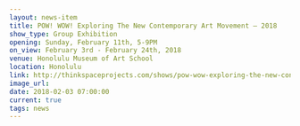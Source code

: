 ```yaml
---
layout: news-item
title: POW! WOW! Exploring The New Contemporary Art Movement – 2018
show_type: Group Exhibition
opening: Sunday, February 11th, 5-9PM
on_view: February 3rd - February 24th, 2018
venue: Honolulu Museum of Art School
location: Honolulu
link: http://thinkspaceprojects.com/shows/pow-wow-exploring-the-new-contemporary-art-movement-2018/show-pieces/
image_url:
date: 2018-02-03 07:00:00
current: true
tags: news
---
```

